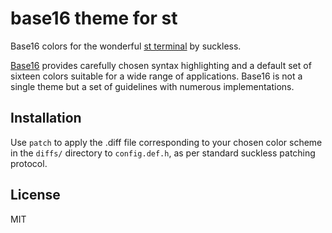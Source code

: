 base16 theme for st
===================

Base16 colors for the wonderful [st terminal][1] by suckless.

[Base16][2] provides carefully chosen syntax highlighting and a default set of
sixteen colors suitable for a wide range of applications. Base16 is not a
single theme but a set of guidelines with numerous implementations.

Installation
------------

Use `patch` to apply the .diff file corresponding to your chosen color
scheme in the `diffs/` directory to `config.def.h`, as per standard suckless
patching protocol.

License
-------

MIT

[1]: http://st.suckless.org/
[2]: https://github.com/chriskempson/base16
